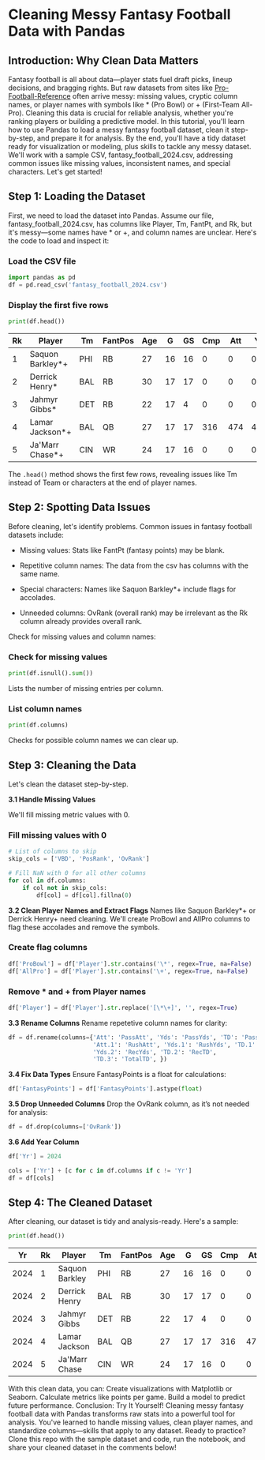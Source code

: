 # Cleaning Messy Fantasy Football Data with Pandas
## Introduction: Why Clean Data Matters
Fantasy football is all about data—player stats fuel draft picks, lineup decisions, and bragging rights. But raw datasets from sites like [Pro-Football-Reference](https://www.pro-football-reference.com/years/2024/fantasy.htm) often arrive messy: missing values, cryptic column names, or player names with symbols like * (Pro Bowl) or + (First-Team All-Pro). Cleaning this data is crucial for reliable analysis, whether you're ranking players or building a predictive model. In this tutorial, you'll learn how to use Pandas to load a messy fantasy football dataset, clean it step-by-step, and prepare it for analysis. By the end, you'll have a tidy dataset ready for visualization or modeling, plus skills to tackle any messy dataset.
We'll work with a sample CSV, fantasy_football_2024.csv, addressing common issues like missing values, inconsistent names, and special characters. Let's get started!
## Step 1: Loading the Dataset
First, we need to load the dataset into Pandas. Assume our file, fantasy_football_2024.csv, has columns like Player, Tm, FantPt, and Rk, but it's messy—some names have * or +, and column names are unclear.
Here's the code to load and inspect it:

### Load the CSV file
```python
import pandas as pd
df = pd.read_csv('fantasy_football_2024.csv')
```

### Display the first five rows
```python
print(df.head())
```

| Rk | Player           | Tm  | FantPos | Age | G  | GS | Cmp | Att | Yds  | TD | Int | Att | Yds  | Y/A  | TD | Tgt | Rec | Yds  | Y/R  | TD | Fmb | FL | TD | 2PM | 2PP | FantPt | PPR   | DKPt  | FDPt  | VBD | PosRank | OvRank |
|----|-----------------|-----|---------|-----|----|----|-----|-----|------|----|-----|-----|------|------|----|-----|-----|------|------|----|-----|----|----|-----|-----|--------|-------|-------|-------|-----|---------|--------|
| 1  | Saquon Barkley*+ | PHI | RB      | 27  | 16 | 16 | 0   | 0   | 0    | 0  | 0   | 345 | 2005 | 5.81 | 13 | 43  | 33  | 278  | 8.42 | 2  | 2   | 1  | 15 | 3   |     | 322    | 355.3 | 362.3 | 338.8 | 163 | 1       | 1      |
| 2  | Derrick Henry*  | BAL | RB      | 30  | 17 | 17 | 0   | 0   | 0    | 0  | 0   | 325 | 1921 | 5.91 | 16 | 22  | 19  | 193  | 10.16| 2  | 3   | 1  | 18 |     |     | 317    | 336.4 | 343.4 | 326.9 | 159 | 2       | 2      |
| 3  | Jahmyr Gibbs*   | DET | RB      | 22  | 17 | 4  | 0   | 0   | 0    | 0  | 0   | 250 | 1412 | 5.65 | 16 | 63  | 52  | 517  | 9.94 | 4  | 1   | 1  | 20 |     |     | 311    | 362.9 | 369.9 | 336.9 | 153 | 3       | 3      |
| 4  | Lamar Jackson*+ | BAL | QB      | 27  | 17 | 17 | 316 | 474 | 4172 | 41 | 4   | 139 | 915  | 6.58 | 4  | 0   | 0   | 0    |      | 0  | 10  | 5  | 4  | 1   |     | 430    | 430.4 | 445.4 | 434.4 | 140 | 1       | 4      |
| 5  | Ja'Marr Chase*+ | CIN | WR      | 24  | 17 | 16 | 0   | 0   | 0    | 0  | 0   | 3   | 32   | 10.67| 0  | 175 | 127 | 1708 | 13.45| 17 | 0   | 0  | 17 |     |     | 276    | 403   | 406   | 339.5 | 138 | 1       | 5      |


The `.head()` method shows the first few rows, revealing issues like Tm instead of Team or characters at the end of player names.
## Step 2: Spotting Data Issues
Before cleaning, let's identify problems. Common issues in fantasy football datasets include:

- Missing values: Stats like FantPt (fantasy points) may be blank.

- Repetitive column names: The data from the csv has columns with the same name.

- Special characters: Names like Saquon Barkley*+ include flags for accolades.

- Unneeded columns: OvRank (overall rank) may be irrelevant as the Rk column already provides overall rank.


Check for missing values and column names:
### Check for missing values
```python
print(df.isnull().sum())
```

Lists the number of missing entries per column.

### List column names
```python
print(df.columns)
```

Checks for possible column names we can clear up.

## Step 3: Cleaning the Data
Let's clean the dataset step-by-step.

**3.1 Handle Missing Values**

We'll fill missing metric values with 0.

### Fill missing values with 0
```python
# List of columns to skip
skip_cols = ['VBD', 'PosRank', 'OvRank']

# Fill NaN with 0 for all other columns
for col in df.columns:
    if col not in skip_cols:
        df[col] = df[col].fillna(0)
```

**3.2 Clean Player Names and Extract Flags**
Names like Saquon Barkley*+ or Derrick Henry+ need cleaning. We'll create ProBowl and AllPro columns to flag these accolades and remove the symbols.
### Create flag columns
```python
df['ProBowl'] = df['Player'].str.contains('\*', regex=True, na=False)
df['AllPro'] = df['Player'].str.contains('\+', regex=True, na=False)
```

### Remove * and + from Player names
```python
df['Player'] = df['Player'].str.replace('[\*\+]', '', regex=True)
```

**3.3 Rename Columns**
Rename repetetive column names for clarity:
```python
df = df.rename(columns={'Att': 'PassAtt', 'Yds': 'PassYds', 'TD': 'PassTD',
                        'Att.1': 'RushAtt', 'Yds.1': 'RushYds', 'TD.1': 'RushTD',
                        'Yds.2': 'RecYds', 'TD.2': 'RecTD',
                        'TD.3': 'TotalTD', })
```

**3.4 Fix Data Types**
Ensure FantasyPoints is a float for calculations:
```python
df['FantasyPoints'] = df['FantasyPoints'].astype(float)
```

**3.5 Drop Unneeded Columns**
Drop the OvRank column, as it’s not needed for analysis:
```python
df = df.drop(columns=['OvRank'])
```

**3.6 Add Year Column**
```python
df['Yr'] = 2024

cols = ['Yr'] + [c for c in df.columns if c != 'Yr']
df = df[cols]

```

## Step 4: The Cleaned Dataset
After cleaning, our dataset is tidy and analysis-ready. Here's a sample:

```python
print(df.head())
```

| Yr  | Rk | Player           | Tm  | FantPos | Age | G  | GS | Cmp | Att | PassYds | PassTD | Int | RushAtt | RushYds | Y/A | Rush_TD | Tgt | Rec | Rec_Yds | Y/R | Rec_TD | Fmb | FL | TotalTD | 2PM | 2PP | FantPt | PPR   | DKPt  | FDPt  | VBD | PosRank | ProBowl | AllPro |
|-----|----|-----------------|-----|---------|-----|----|----|-----|-----|----------|---------|-----|----------|----------|-----|---------|-----|-----|---------|-----|--------|-----|----|---------|-----|-----|--------|-------|-------|-------|-----|---------|---------|--------|
| 2024 | 1  | Saquon Barkley | PHI | RB      | 27  | 16 | 16 | 0   | 0   | 0        | 0       | 0   | 345      | 2005     | 5.81 | 13      | 43  | 33  | 278     | 8.42 | 2      | 2   | 1  | 15      | 3   | 0   | 322    | 355.3 | 362.3 | 338.8 | 163 | 1       | True    | True   |
| 2024 | 2  | Derrick Henry  | BAL | RB      | 30  | 17 | 17 | 0   | 0   | 0        | 0       | 0   | 325      | 1921     | 5.91 | 16      | 22  | 19  | 193     | 10.16| 2      | 3   | 1  | 18      | 0   | 0   | 317    | 336.4 | 343.4 | 326.9 | 159 | 2       | True    | False  |
| 2024 | 3  | Jahmyr Gibbs   | DET | RB      | 22  | 17 | 4  | 0   | 0   | 0        | 0       | 0   | 250      | 1412     | 5.65 | 16      | 63  | 52  | 517     | 9.94 | 4      | 1   | 1  | 20      | 0   | 0   | 311    | 362.9 | 369.9 | 336.9 | 153 | 3       | True    | False  |
| 2024 | 4  | Lamar Jackson | BAL | QB      | 27  | 17 | 17 | 316 | 474 | 4172     | 41      | 4   | 139      | 915      | 6.58 | 4       | 0   | 0   | 0       | 0    | 0      | 10  | 5  | 4       | 1   | 0   | 430    | 430.4 | 445.4 | 434.4 | 140 | 1       | True    | True   |
| 2024 | 5  | Ja'Marr Chase | CIN | WR      | 24  | 17 | 16 | 0   | 0   | 0        | 0       | 0   | 3        | 32       | 10.67| 0       | 175 | 127 | 1708    | 13.45| 17     | 0   | 0  | 17      | 0   | 0   | 276    | 403   | 406   | 339.5 | 138 | 1       | True    | True   |



With this clean data, you can:
Create visualizations with Matplotlib or Seaborn.
Calculate metrics like points per game.
Build a model to predict future performance.
Conclusion: Try It Yourself!
Cleaning messy fantasy football data with Pandas transforms raw stats into a powerful tool for analysis. You've learned to handle missing values, clean player names, and standardize columns—skills that apply to any dataset. Ready to practice? Clone this repo with the sample dataset and code, run the notebook, and share your cleaned dataset in the comments below!
